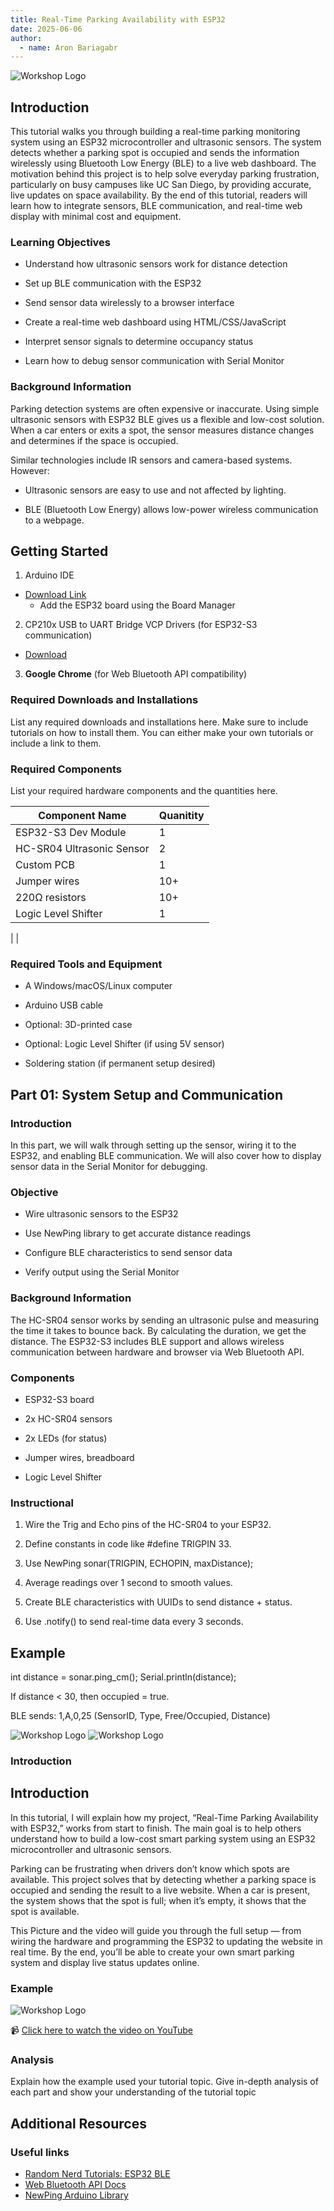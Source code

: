 ```yaml
---
title: Real-Time Parking Availability with ESP32
date: 2025-06-06
author:
  - name: Aron Bariagabr
---
```


![Workshop Logo](Team10ArPhotos/Logo%20front.png)

## Introduction

This tutorial walks you through building a real-time parking monitoring system using an ESP32 microcontroller and ultrasonic sensors. The system detects whether a parking spot is occupied and sends the information wirelessly using Bluetooth Low Energy (BLE) to a live web dashboard. The motivation behind this project is to help solve everyday parking frustration, particularly on busy campuses like UC San Diego, by providing accurate, live updates on space availability. By the end of this tutorial, readers will learn how to integrate sensors, BLE communication, and real-time web display with minimal cost and equipment.

### Learning Objectives

- Understand how ultrasonic sensors work for distance detection

- Set up BLE communication with the ESP32

- Send sensor data wirelessly to a browser interface

- Create a real-time web dashboard using HTML/CSS/JavaScript

- Interpret sensor signals to determine occupancy status

- Learn how to debug sensor communication with Serial Monitor

### Background Information

Parking detection systems are often expensive or inaccurate. Using simple ultrasonic sensors with ESP32 BLE gives us a flexible and low-cost solution. When a car enters or exits a spot, the sensor measures distance changes and determines if the space is occupied.

Similar technologies include IR sensors and camera-based systems. However:

- Ultrasonic sensors are easy to use and not affected by lighting.

- BLE (Bluetooth Low Energy) allows low-power wireless communication to a webpage.

## Getting Started

1. Arduino IDE

- [Download Link](https://www.arduino.cc/en/software)  
   - Add the ESP32 board using the Board Manager

2. CP210x USB to UART Bridge VCP Drivers (for ESP32-S3 communication)
  - [Download](https://www.silabs.com/developers/usb-to-uart-bridge-vcp-drivers)

3. **Google Chrome** (for Web Bluetooth API compatibility)

### Required Downloads and Installations

List any required downloads and installations here.
Make sure to include tutorials on how to install them.
You can either make your own tutorials or include a link to them.

### Required Components

List your required hardware components and the quantities here.

|      Component Name                    |  Quanitity   |
| -------------------------------------- | ------------ |
|     ESP32-S3 Dev Module                |      1       |
|     HC-SR04 Ultrasonic Sensor          |      2       |
|     Custom PCB                         |      1       |
|     Jumper wires                       |      10+     |
|     220Ω resistors                     |      10+     |
|     Logic Level  Shifter               |      1       |
|
|

### Required Tools and Equipment

- A Windows/macOS/Linux computer

- Arduino USB cable

- Optional: 3D-printed case

- Optional: Logic Level Shifter (if using 5V sensor)

- Soldering station (if permanent setup desired)

## Part 01: System Setup and Communication

### Introduction

In this part, we will walk through setting up the sensor, wiring it to the ESP32, and enabling BLE communication. We will also cover how to display sensor data in the Serial Monitor for debugging.

### Objective

- Wire ultrasonic sensors to the ESP32

- Use NewPing library to get accurate distance readings

- Configure BLE characteristics to send sensor data

- Verify output using the Serial Monitor

### Background Information

The HC-SR04 sensor works by sending an ultrasonic pulse and measuring the time it takes to bounce back. By calculating the duration, we get the distance.
The ESP32-S3 includes BLE support and allows wireless communication between hardware and browser via Web Bluetooth API.

### Components

- ESP32-S3 board

- 2x HC-SR04 sensors

- 2x LEDs (for status)

- Jumper wires, breadboard
  
- Logic Level Shifter

### Instructional

1. Wire the Trig and Echo pins of the HC-SR04 to your ESP32.

2. Define constants in code like #define TRIGPIN 33.

3. Use NewPing sonar(TRIGPIN, ECHOPIN, maxDistance);

4. Average readings over 1 second to smooth values.

5. Create BLE characteristics with UUIDs to send distance + status.

6. Use .notify() to send real-time data every 3 seconds.

## Example

int distance = sonar.ping_cm();
Serial.println(distance);

If distance < 30, then occupied = true.

BLE sends: 1,A,0,25 (SensorID, Type, Free/Occupied, Distance)

![Workshop Logo](Team10ArPhotos/sen1.png)
![Workshop Logo](Team10ArPhotos/sen2.png)

### Introduction

## Introduction

In this tutorial, I will explain how my project, “Real-Time Parking Availability with ESP32,” works from start to finish. The main goal is to help others understand how to build a low-cost smart parking system using an ESP32 microcontroller and ultrasonic sensors.

Parking can be frustrating when drivers don’t know which spots are available. This project solves that by detecting whether a parking space is occupied and sending the result to a live website. When a car is present, the system shows that the spot is full; when it’s empty, it shows that the spot is available.

This Picture and the video will guide you through the full setup — from wiring the hardware and programming the ESP32 to updating the website in real time. By the end, you’ll be able to create your own smart parking system and display live status updates online.


### Example

![Workshop Logo](Team10ArPhotos/IMG_1221.jpeg)

📹 [Click here to watch the video on YouTube](https://youtu.be/Va69T9wQPG8)

### Analysis

Explain how the example used your tutorial topic. Give in-depth analysis of each part and show your understanding of the tutorial topic

## Additional Resources

### Useful links

- [Random Nerd Tutorials: ESP32 BLE](https://randomnerdtutorials.com/esp32-web-bluetooth/)
- [Web Bluetooth API Docs](https://developer.mozilla.org/en-US/docs/Web/API/Web_Bluetooth_API)
- [NewPing Arduino Library](https://bitbucket.org/teckel12/arduino-new-ping/wiki/Home)

